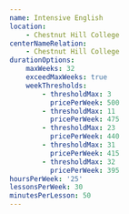 ```yaml
---
name: Intensive English
location:
    - Chestnut Hill College
centerNameRelation:
    - Chestnut Hill College
durationOptions:
    maxWeeks: 32
    exceedMaxWeeks: true
    weekThresholds:
        - thresholdMax: 3
          pricePerWeek: 500
        - thresholdMax: 11
          pricePerWeek: 475
        - thresholdMax: 23
          pricePerWeek: 440
        - thresholdMax: 31
          pricePerWeek: 415
        - thresholdMax: 32
          pricePerWeek: 395
hoursPerWeek: '25'
lessonsPerWeek: 30
minutesPerLesson: 50
---
```

